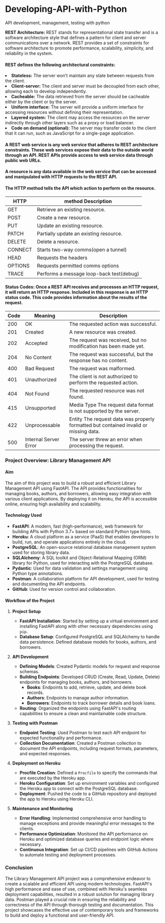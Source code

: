 # Developing-API-with-Python
API development, management, testing with python

<b>REST Architecture:</b> REST stands for representational state transfer and is a software architecture style that defines a pattern for client and server communications over a network. REST provides a set of constraints for software architecture to promote performance, scalability, simplicity, and reliability in the system.
#### REST defines the following architectural constraints:
<li><b>Stateless:</b> The server won’t maintain any state between requests from the client.</li>
<li><b>Client-server:</b>  The client and server must be decoupled from each other, allowing each to develop independently.</li>
<li><b>Cacheable:</b>  The data retrieved from the server should be cacheable either by the client or by the server.</li>
<li><b>Uniform interface:</b> The server will provide a uniform interface for accessing resources without defining their representation.</li>
<li><b>Layered system:</b>  The client may access the resources on the server indirectly through other layers such as a proxy or load balancer.</li>
<li><b>Code on demand (optional):</b>  The server may transfer code to the client that it can run, such as JavaScript for a single-page application.</li>

#### A REST web service is any web service that adheres to REST architecture constraints. These web services expose their data to the outside world through an API. REST APIs provide access to web service data through public web URLs.

#### A resource is any data available in the web service that can be accessed and manipulated with HTTP requests to the REST API. 
#### The HTTP method tells the API which action to perform on the resource.


| HTTP  | method	Description                     |
|-------|--------------------------------------   |
| GET   |	Retrieve an existing resource.          |
| POST  |  Create a new resource.                 |
| PUT	  |  Update an existing resource.           |
| PATCH |	Partially update an existing resource.  |
|DELETE | Delete a resource.                      |
|CONNECT| Starts two-way comms(open a tunnel)     |
| HEAD  | Requests the headers                    |
|OPTIONS| Requests permitted comms options        |
| TRACE | Performs a message loop-back test(debug)|

#### Status Codes: Once a REST API receives and processes an HTTP request, it will return an HTTP response. Included in this response is an HTTP status code. This code provides information about the results of the request.

|Code	|Meaning	              |  Description                                                                            |
|-----|-----------------------|---------------------------------------------------------------------------------------- |
|200	|  OK	                  |  The requested action was successful.                                                   |
|201	|  Created	            |   A new resource was created.                                                           |
|202	|  Accepted	            | The request was received, but no modification has been made yet.                        |
|204	|  No Content	          | The request was successful, but the response has no content.                            |
|400	|  Bad Request	        |   The request was malformed.                                                            |
|401	|  Unauthorized	        | The client is not authorized to perform the requested action.                           |
|404	|  Not Found	          |   The requested resource was not found.                                                 |
|415	|  Unsupported          |   Media Type	The request data format is not supported by the server.                   |
|422	|  Unprocessable        |   Entity	The request data was properly formatted but contained invalid or missing data.|
|500	|  Internal Server Error|	The server threw an error when processing the request.                                  |

### Project Overview: Library Management API

#### Aim
The aim of this project was to build a robust and efficient Library Management API using FastAPI. The API provides functionalities for managing books, authors, and borrowers, allowing easy integration with various client applications. By deploying it on Heroku, the API is accessible online, ensuring high availability and scalability.

#### Technology Used
- **FastAPI**: A modern, fast (high-performance), web framework for building APIs with Python 3.7+ based on standard Python type hints.
- **Heroku**: A cloud platform as a service (PaaS) that enables developers to build, run, and operate applications entirely in the cloud.
- **PostgreSQL**: An open-source relational database management system used for storing library data.
- **SQLAlchemy**: A SQL toolkit and Object-Relational Mapping (ORM) library for Python, used for interacting with the PostgreSQL database.
- **Pydantic**: Used for data validation and settings management using Python type annotations.
- **Postman**: A collaboration platform for API development, used for testing and documenting the API endpoints.
- **GitHub**: Used for version control and collaboration.

#### Workflow of the Project

1. **Project Setup**
   - **FastAPI Installation**: Started by setting up a virtual environment and installing FastAPI along with other necessary dependencies using `pip`.
   - **Database Setup**: Configured PostgreSQL and SQLAlchemy to handle data persistence. Defined database models for books, authors, and borrowers.

2. **API Development**
   - **Defining Models**: Created Pydantic models for request and response schemas.
   - **Building Endpoints**: Developed CRUD (Create, Read, Update, Delete) endpoints for managing books, authors, and borrowers.
     - **Books**: Endpoints to add, retrieve, update, and delete book records.
     - **Authors**: Endpoints to manage author information.
     - **Borrowers**: Endpoints to track borrower details and book loans.
   - **Routing**: Organized the endpoints using FastAPI's routing capabilities to ensure a clean and maintainable code structure.

3. **Testing with Postman**
   - **Endpoint Testing**: Used Postman to test each API endpoint for expected functionality and performance.
   - **Collection Documentation**: Created a Postman collection to document the API endpoints, including request formats, parameters, and expected responses.

4. **Deployment on Heroku**
   - **Procfile Creation**: Defined a `Procfile` to specify the commands that are executed by the Heroku app.
   - **Heroku Configuration**: Set up environment variables and configured the Heroku app to connect with the PostgreSQL database.
   - **Deployment**: Pushed the code to a GitHub repository and deployed the app to Heroku using Heroku CLI.

5. **Maintenance and Monitoring**
   - **Error Handling**: Implemented comprehensive error handling to manage exceptions and provide meaningful error messages to the clients.
   - **Performance Optimization**: Monitored the API performance on Heroku and optimized database queries and endpoint logic where necessary.
   - **Continuous Integration**: Set up CI/CD pipelines with GitHub Actions to automate testing and deployment processes.

### Conclusion
The Library Management API project was a comprehensive endeavor to create a scalable and efficient API using modern technologies. FastAPI's high performance and ease of use, combined with Heroku's seamless deployment capabilities, resulted in a robust solution for managing library data. Postman played a crucial role in ensuring the reliability and correctness of the API through thorough testing and documentation. This project showcases the effective use of contemporary tools and frameworks to build and deploy a functional and user-friendly API.
